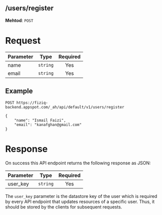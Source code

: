 /users/register
---------------
**Mehtod**: `POST`

# Request

|     Parameter     |     Type     |   Required   |
|-------------------|--------------|:------------:|
| name              | `string`     | Yes          |
| email             | `string`     | Yes          |

## Example

```
POST https://fiziq-backend.appspot.com/_ah/api/default/v1/users/register

{
    "name": "Ismail Faizi",
    "email": "kanafghan@gmail.com"
}
```


# Response
On success this API endpoint returns the following response as JSON:

|     Parameter     |     Type     |   Required   |
|-------------------|--------------|:------------:|
| user_key          | `string`     | Yes          |

The `user_key` parameter is the datastore key of the user which is required by
every API endpoint that updates resources of a specific user. Thus, it should 
be stored by the clients for subsequent requests.
